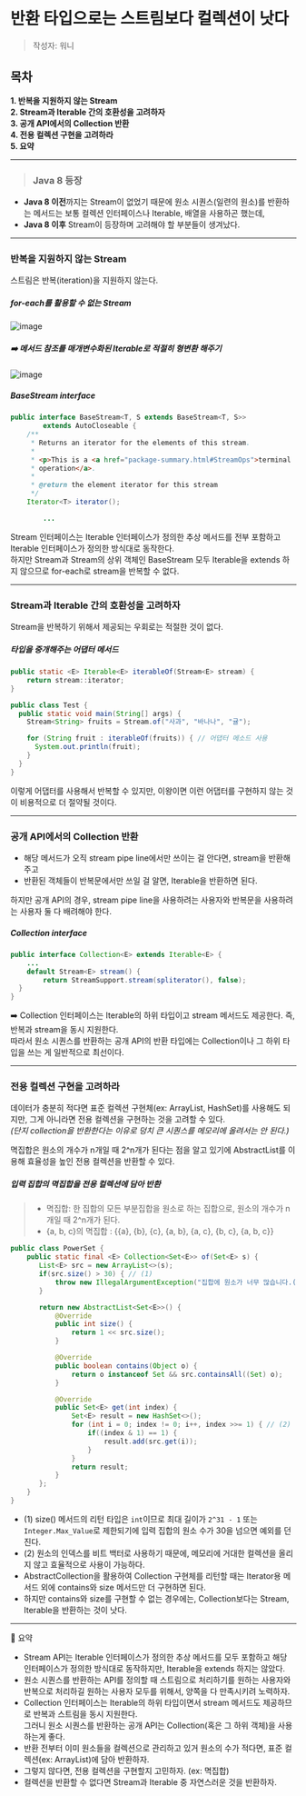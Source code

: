 # 반환 타입으로는 스트림보다 컬렉션이 낫다

> 작성자: 워니

## 목차
**1. 반복을 지원하지 않는 Stream**  
**2. Stream과 Iterable 간의 호환성을 고려하자**  
**3. 공개 API에서의 Collection 반환**  
**4. 전용 컬렉션 구현을 고려하라**  
**5. 요약**

---

> ### Java 8 등장

- **Java 8 이전**까지는 Stream이 없었기 때문에 원소 시퀀스(일련의 원소)를 반환하는 메서드는 보통 컬렉션 인터페이스나 Iterable, 배열을 사용하곤 했는데,  
- **Java 8 이후** Stream이 등장하며 고려해야 할 부분들이 생겨났다. 

---

### 반복을 지원하지 않는 Stream
스트림은 반복(iteration)을 지원하지 않는다.  

##### for-each를 활용할 수 없는 Stream
![image](https://github.com/kiwijomn/test-repo/assets/116738827/ad1eeb14-925e-453c-b19a-7bfa7622e842)

##### ➡️ 메서드 참조를 매개변수화된 Iterable로 적절히 형변환 해주기
![image](https://github.com/kiwijomn/test-repo/assets/116738827/b3bd709e-2eed-4f99-b837-47e69ab45fd9)

##### BaseStream interface
``` java
public interface BaseStream<T, S extends BaseStream<T, S>>
        extends AutoCloseable {
    /**
     * Returns an iterator for the elements of this stream.
     *
     * <p>This is a <a href="package-summary.html#StreamOps">terminal
     * operation</a>.
     *
     * @return the element iterator for this stream
     */
    Iterator<T> iterator();

		...
```

Stream 인터페이스는 Iterable 인터페이스가 정의한 추상 메서드를 전부 포함하고 Iterable 인터페이스가 정의한 방식대로 동작한다.  
하지만 Stream과 Stream의 상위 객체인 BaseStream 모두 Iterable을 extends 하지 않으므로 for-each로 stream을 반복할 수 없다.
</br>

---

### Stream과 Iterable 간의 호환성을 고려하자
Stream을 반복하기 위해서 제공되는 우회로는 적절한 것이 없다.  

##### 타입을 중개해주는 어댑터 메서드
``` java
public static <E> Iterable<E> iterableOf(Stream<E> stream) {
	return stream::iterator;
}
```
``` java
public class Test {
  public static void main(String[] args) {
    Stream<String> fruits = Stream.of("사과", "바나나", "귤");

    for (String fruit : iterableOf(fruits)) { // 어댑터 메소드 사용
      System.out.println(fruit);
    }
  }
}
```

이렇게 어댑터를 사용해서 반복할 수 있지만, 이왕이면 이런 어댑터를 구현하지 않는 것이 비용적으로 더 절약될 것이다. 

---

### 공개 API에서의 Collection 반환
- 해당 메서드가 오직 stream pipe line에서만 쓰이는 걸 안다면, stream을 반환해주고
- 반환된 객체들이 반복문에서만 쓰일 걸 알면, Iterable을 반환하면 된다.

하지만 공개 API의 경우, stream pipe line을 사용하려는 사용자와 반복문을 사용하려는 사용자 둘 다 배려해야 한다.

##### Collection interface
``` java
public interface Collection<E> extends Iterable<E> {
	...
	default Stream<E> stream() {
        return StreamSupport.stream(spliterator(), false);
  }
}
```

➡️ Collection 인터페이스는 Iterable의 하위 타입이고 stream 메서드도 제공한다. 즉, 반복과 stream을 동시 지원한다.  
따라서 원소 시퀀스를 반환하는 공개 API의 반환 타입에는 Collection이나 그 하위 타입을 쓰는 게 일반적으로 최선이다.

---

### 전용 컬렉션 구현을 고려하라
데이터가 충분히 적다면 표준 컬렉션 구현체(ex: ArrayList, HashSet)를 사용해도 되지만, 
그게 아니라면 전용 컬렉션을 구현하는 것을 고려할 수 있다.  
_(단지 collection을 반환한다는 이유로 덩치 큰 시퀀스를 메모리에 올려서는 안 된다.)_

멱집합은 원소의 개수가 n개일 때 2^n개가 된다는 점을 알고 있기에 AbstractList를 이용해 효율성을 높인 전용 컬렉션을 반환할 수 있다. 

##### 입력 집합의 멱집합을 전용 컬렉션에 담아 반환
> - 멱집합: 한 집합의 모든 부분집합을 원소로 하는 집합으로, 원소의 개수가 n개일 때 2^n개가 된다.  
> - {a, b, c}의 멱집합 : {{a}, {b}, {c}, {a, b}, {a, c}, {b, c}, {a, b, c}}

``` java
public class PowerSet {
    public static final <E> Collection<Set<E>> of(Set<E> s) {
       List<E> src = new ArrayList<>(s);
       if(src.size() > 30) { // (1)
           throw new IllegalArgumentException("집합에 원소가 너무 많습니다.(최대 30개): " + s);
       }

       return new AbstractList<Set<E>>() {
           @Override
           public int size() {
               return 1 << src.size();
           }

           @Override
           public boolean contains(Object o) {
               return o instanceof Set && src.containsAll((Set) o);
           }

           @Override
           public Set<E> get(int index) {
               Set<E> result = new HashSet<>();
               for (int i = 0; index != 0; i++, index >>= 1) { // (2) 
                   if((index & 1) == 1) {
                       result.add(src.get(i));
                   }
               }
               return result;
           }
       };
    }
}
```

- (1) size() 메서드의 리턴 타입은 `int`이므로 최대 길이가 `2^31 - 1` 또는 `Integer.Max_Value`로 제한되기에 입력 집합의 원소 수가 30을 넘으면 예외를 던진다.
- (2) 원소의 인덱스를 비트 백터로 사용하기 때문에, 메모리에 거대한 컬렉션을 올리지 않고 효율적으로 사용이 가능하다.
- AbstractCollection을 활용하여 Collection 구현체를 리턴할 때는 Iterator용 메서드 외에 contains와 size 메서드만 더 구현하면 된다.
- 하지만 contains와 size를 구현할 수 없는 경우에는, Collection보다는 Stream, Iterable을 반환하는 것이 낫다.

---

📌 요약
- Stream API는 Iterable 인터페이스가 정의한 추상 메서드를 모두 포함하고 해당 인터페이스가 정의한 방식대로 동작하지만, Iterable을 extends 하지는 않았다. 
- 원소 시퀀스를 반환하는 API를 정의할 때 스트림으로 처리하기를 원하는 사용자와 반복으로 처리하길 원하는 사용자 모두를 위해서, 양쪽을 다 만족시키려 노력하자.
- Collection 인터페이스는 Iterable의 하위 타입이면서 stream 메서드도 제공하므로 반복과 스트림을 동시 지원한다.  
  그러니 원소 시퀀스를 반환하는 공개 API는 Collection(혹은 그 하위 객체)을 사용하는게 좋다. 
- 반환 전부터 이미 원소들을 컬렉션으로 관리하고 있거 원소의 수가 적다면, 표준 컬렉션(ex: ArrayList)에 담아 반환하자.
- 그렇지 않다면, 전용 컬렉션을 구현할지 고민하자. (ex: 멱집합)
- 컬렉션을 반환할 수 없다면 Stream과 Iterable 중 자연스러운 것을 반환하자. 
